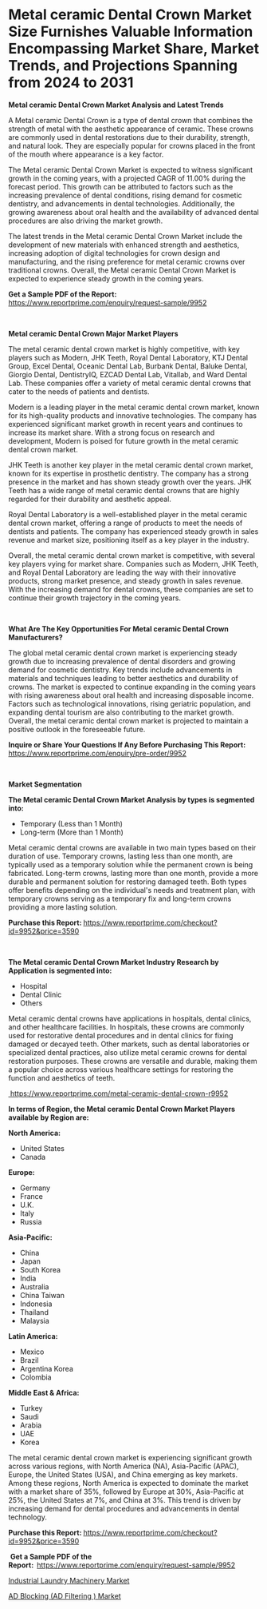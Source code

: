 <p><h1>Metal ceramic Dental Crown Market Size Furnishes Valuable Information Encompassing Market Share, Market Trends, and Projections Spanning from 2024 to 2031</h1></p><p><strong>Metal ceramic Dental Crown Market Analysis and Latest Trends</strong></p>
<p><p>A Metal ceramic Dental Crown is a type of dental crown that combines the strength of metal with the aesthetic appearance of ceramic. These crowns are commonly used in dental restorations due to their durability, strength, and natural look. They are especially popular for crowns placed in the front of the mouth where appearance is a key factor.</p><p>The Metal ceramic Dental Crown Market is expected to witness significant growth in the coming years, with a projected CAGR of 11.00% during the forecast period. This growth can be attributed to factors such as the increasing prevalence of dental conditions, rising demand for cosmetic dentistry, and advancements in dental technologies. Additionally, the growing awareness about oral health and the availability of advanced dental procedures are also driving the market growth.</p><p>The latest trends in the Metal ceramic Dental Crown Market include the development of new materials with enhanced strength and aesthetics, increasing adoption of digital technologies for crown design and manufacturing, and the rising preference for metal ceramic crowns over traditional crowns. Overall, the Metal ceramic Dental Crown Market is expected to experience steady growth in the coming years.</p></p>
<p><strong>Get a Sample PDF of the Report:&nbsp;</strong> <a href="https://www.reportprime.com/enquiry/request-sample/9952">https://www.reportprime.com/enquiry/request-sample/9952</a></p>
<p>&nbsp;</p>
<p><strong>Metal ceramic Dental Crown Major Market Players</strong></p>
<p><p>The metal ceramic dental crown market is highly competitive, with key players such as Modern, JHK Teeth, Royal Dental Laboratory, KTJ Dental Group, Excel Dental, Oceanic Dental Lab, Burbank Dental, Baluke Dental, Giorgio Dental, DentistryIQ, EZCAD Dental Lab, Vitallab, and Ward Dental Lab. These companies offer a variety of metal ceramic dental crowns that cater to the needs of patients and dentists.</p><p>Modern is a leading player in the metal ceramic dental crown market, known for its high-quality products and innovative technologies. The company has experienced significant market growth in recent years and continues to increase its market share. With a strong focus on research and development, Modern is poised for future growth in the metal ceramic dental crown market.</p><p>JHK Teeth is another key player in the metal ceramic dental crown market, known for its expertise in prosthetic dentistry. The company has a strong presence in the market and has shown steady growth over the years. JHK Teeth has a wide range of metal ceramic dental crowns that are highly regarded for their durability and aesthetic appeal.</p><p>Royal Dental Laboratory is a well-established player in the metal ceramic dental crown market, offering a range of products to meet the needs of dentists and patients. The company has experienced steady growth in sales revenue and market size, positioning itself as a key player in the industry.</p><p>Overall, the metal ceramic dental crown market is competitive, with several key players vying for market share. Companies such as Modern, JHK Teeth, and Royal Dental Laboratory are leading the way with their innovative products, strong market presence, and steady growth in sales revenue. With the increasing demand for dental crowns, these companies are set to continue their growth trajectory in the coming years.</p></p>
<p>&nbsp;</p>
<p><strong>What Are The Key Opportunities For Metal ceramic Dental Crown Manufacturers?</strong></p>
<p><p>The global metal ceramic dental crown market is experiencing steady growth due to increasing prevalence of dental disorders and growing demand for cosmetic dentistry. Key trends include advancements in materials and techniques leading to better aesthetics and durability of crowns. The market is expected to continue expanding in the coming years with rising awareness about oral health and increasing disposable income. Factors such as technological innovations, rising geriatric population, and expanding dental tourism are also contributing to the market growth. Overall, the metal ceramic dental crown market is projected to maintain a positive outlook in the foreseeable future.</p></p>
<p><strong>Inquire or Share Your Questions If Any Before Purchasing This Report:</strong> <a href="https://www.reportprime.com/enquiry/pre-order/9952">https://www.reportprime.com/enquiry/pre-order/9952</a></p>
<p>&nbsp;</p>
<p><strong>Market Segmentation</strong></p>
<p><strong>The Metal ceramic Dental Crown Market Analysis by types is segmented into:</strong></p>
<p><ul><li>Temporary (Less than 1 Month)</li><li>Long-term (More than 1 Month)</li></ul></p>
<p><p>Metal ceramic dental crowns are available in two main types based on their duration of use. Temporary crowns, lasting less than one month, are typically used as a temporary solution while the permanent crown is being fabricated. Long-term crowns, lasting more than one month, provide a more durable and permanent solution for restoring damaged teeth. Both types offer benefits depending on the individual's needs and treatment plan, with temporary crowns serving as a temporary fix and long-term crowns providing a more lasting solution.</p></p>
<p><strong>Purchase this Report:&nbsp;</strong><a href="https://www.reportprime.com/checkout?id=9952&price=3590">https://www.reportprime.com/checkout?id=9952&price=3590</a></p>
<p>&nbsp;</p>
<p><strong>The Metal ceramic Dental Crown Market Industry Research by Application is segmented into:</strong></p>
<p><ul><li>Hospital</li><li>Dental Clinic</li><li>Others</li></ul></p>
<p><p>Metal ceramic dental crowns have applications in hospitals, dental clinics, and other healthcare facilities. In hospitals, these crowns are commonly used for restorative dental procedures and in dental clinics for fixing damaged or decayed teeth. Other markets, such as dental laboratories or specialized dental practices, also utilize metal ceramic crowns for dental restoration purposes. These crowns are versatile and durable, making them a popular choice across various healthcare settings for restoring the function and aesthetics of teeth.</p></p>
<p><a href="https://www.reportprime.com/metal-ceramic-dental-crown-r9952">&nbsp;https://www.reportprime.com/metal-ceramic-dental-crown-r9952</a></p>
<p><strong>In terms of Region, the Metal ceramic Dental Crown Market Players available by Region are:</strong></p>
<p>
    <p> <strong> North America: </strong>
        <ul>
            <li>United States</li>
            <li>Canada</li>
        </ul>
        </p> 
    <p> <strong> Europe: </strong>
        <ul>
            <li>Germany</li>
            <li>France</li>
            <li>U.K.</li>
            <li>Italy</li>
            <li>Russia</li>
        </ul>
        </p> 
    <p> <strong> Asia-Pacific: </strong>
        <ul>
            <li>China</li>
            <li>Japan</li>
            <li>South Korea</li>
            <li>India</li>
            <li>Australia</li>
            <li>China Taiwan</li>
            <li>Indonesia</li>
            <li>Thailand</li>
            <li>Malaysia</li>
        </ul>
        </p> 
    <p> <strong> Latin America: </strong>
        <ul>
            <li>Mexico</li>
            <li>Brazil</li>
            <li>Argentina Korea</li>
            <li>Colombia</li>
        </ul>
        </p> 
    <p> <strong> Middle East & Africa: </strong>
        <ul>
            <li>Turkey</li>
            <li>Saudi</li>
            <li>Arabia</li>
            <li>UAE</li>
            <li>Korea</li>
        </ul>
    </p>
    </p>
<p><p>The metal ceramic dental crown market is experiencing significant growth across various regions, with North America (NA), Asia-Pacific (APAC), Europe, the United States (USA), and China emerging as key markets. Among these regions, North America is expected to dominate the market with a market share of 35%, followed by Europe at 30%, Asia-Pacific at 25%, the United States at 7%, and China at 3%. This trend is driven by increasing demand for dental procedures and advancements in dental technology.</p></p>
<p><strong>Purchase this Report: </strong><a href="https://www.reportprime.com/checkout?id=9952&price=3590">https://www.reportprime.com/checkout?id=9952&price=3590</a></p>
<p>&nbsp;<strong>Get a Sample PDF of the Report:&nbsp;&nbsp;</strong><a href="https://www.reportprime.com/enquiry/request-sample/9952">https://www.reportprime.com/enquiry/request-sample/9952</a></p>
<p><strong></strong></p>
<p><p><a href="https://www.linkedin.com/pulse/industrial-laundry-machinery-market-research-report-provides-thorough-5jqqe">Industrial Laundry Machinery Market</a></p><p><a href="https://view.publitas.com/reportprime-1/ad-blocking-ad-filtering-market-outlook-industry-overview-and-forecast-2024-to-2031/">AD Blocking (AD Filtering ) Market</a></p></p>
